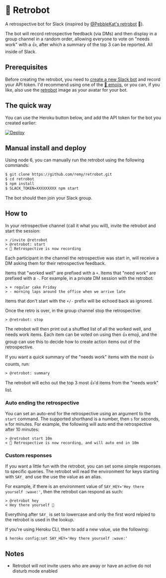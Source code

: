 # 🤖 Retrobot

A retrospective bot for Slack (inspired by [@PebbleKat's retrobot](https://github.com/PebbleKat/retrobot) 💙).

The bot will record retrospective feedback (via DMs) and then display in a group channel in a random order, allowing everyone to vote on "needs work" with a 👍, after which a summary of the top 3 can be reported. All inside of Slack.

## Prerequisites

Before creating the retrobot, you need to [create a new Slack bot](https://my.slack.com/services/new/bot) and record your API token. I'd recommend using one of the [🤖 emojis](http://emojipedia.org/robot-face), or you can, if you like, also use the [retrobot](https://github.com/remy/retrobot/blob/master/icon.png) image as your avatar for your bot.

## The quick way

You can use the Heroku button below, and add the API token for the bot you created earlier:

[![Deploy](https://www.herokucdn.com/deploy/button.svg)](https://heroku.com/deploy?template=https://github.com/remy/retrobot)

## Manual install and deploy

Using node 6, you can manually run the retrobot using the following commands:

```bash
$ git clone https://github.com/remy/retrobot.git
$ cd retrobot
$ npm install
$ SLACK_TOKEN=XXXXXXXXX npm start
```

The bot should then join your Slack group.

## How to

In your retrospective channel (call it what you will), invite the retrobot and start the session:

```text
> /invite @retrobot
> @retrobot: start
< 🔔 Retrospective is now recording
```

Each participant in the channel the retrospective was start in, will receive a DM asking them for their retrospective feedback.

Items that "worked well" are prefixed with a `+`. Items that "need work" are prefixed with a `-`. For example, in a private DM session with the retrobot:

```text
> + regular cake Friday
> - morning laps around the office when we arrive late
```

Items that don't start with the `+/-` prefix will be echoed back as ignored.

Once the retro is over, in the group channel stop the retrospective:

```text
> @retrobot: stop
```

The retrobot will then print out a shuffled list of all the worked well, and needs work items. Each item can be voted on using then 👍 emoji, and the group can use this to decide how to create action items out of the retrospective.

If you want a quick summary of the "needs work" items with the most 👍 counts, run:

```text
> @retrobot: summary
```

The retrobot will echo out the top 3 most 👍'd items from the "needs work" list.

### Auto ending the retrospective

You can set an auto-end for the retrospective using an argument to the `start` command. The supported shorthand is a number, then `s` for seconds, `m` for minutes. For example, the following will auto end the retrospective after 10 minutes:

```text
> @retrobot start 10m
< 🔔 Retrospective is now recording, and will auto end in 10m
```

### Custom responses

If you want a little fun with the retrobot, you can set some simple responses to specific queries. The retrobot will read the environment for keys starting with `SAY_` and use the use the value as an alias.

For example, if there is an environment value of `SAY_HEY='Hey there yourself :wave:'`, then the retrobot can respond as such:

```text
> @retrobot hey
< Hey there yourself 👋
```

Everything after `SAY_` is set to lowercase and only the first word relpied to the retrobot is used in the lookup.

If you're using Heroku CLI, then to add a new value, use the following:

```text
$ heroku config:set SAY_HEY='Hey there yourself :wave:'
```

## Notes

- Retrobot will not invite users who are away or have an active do not disturb mode enabled
